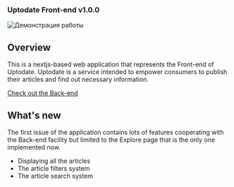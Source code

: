 ### Uptodate Front-end v1.0.0 

![Демонстрация работы](/git/uptodate.gif)

## Overview

This is a nextjs-based web application that represents the Front-end of Uptodate. 
Uptodate is a service intended to empower consumers to publish their articles and find out necessary information.

[Check out the Back-end](https://github.com/Artem340dev/Uptodate)

## What's new

The first issue of the application contains lots of features cooperating with the Back-end facility but limited to the Explore page that is the only one implemented now.
  - Displaying all the articles
  - The article filters system
  - The article search system
